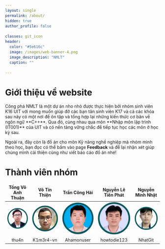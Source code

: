 ```yaml
---
layout: single
permalink: /about/
hidden: true
author_profile: false

classes: git_icon
header:
  color: "#5e616c"
  image: /images/web-banner-4.png
  image_description: "NMLT"
  caption: ""
     
---
```

<style>
td, th {
   border: none!important;
}
</style>

<h1>Giới thiệu về website</h1>
Công phá NMLT là một dự án nho nhỏ được thực hiện bởi nhóm sinh viên K16 UIT với mong muốn giúp đỡ các bạn tân sinh viên K17 và cả các khóa sau này có một nơi để ôn tập và tổng hợp lại những kiến thức cơ bản về ngôn ngữ **C++**. Qua đó, cùng nhau qua môn **Nhập môn lập trình (IT001)** của UIT và có nền tảng vững chắc để tiếp tục học các môn ở học kỳ sau.

Ngoài ra, đây còn là đồ án cho môn Kỹ năng nghề nghiệp mà nhóm mình theo học, bạn đọc có thể bấm vào page **Feedback** và để lại nhận xét giúp chúng mình cải thiện cũng như viết báo cáo đồ án nhé!

<h1>Thành viên nhóm</h1>

|<center>Tống Võ Anh Thuận </center> |<center>Võ Tín Thiện</center>|<center>Trần Công Hải</center>|<center>Nguyễn Lê Tiến Phát</center>|<center>Nguyễn Minh Nhật</center>|
|--------|---------|-------|-------|------|
|![thuan](/images/thuan.png)|![thien](/images/thien.png)|![hai](/images/hai.png)|![phat](/images/phat4.png)|![nhat](/images/nhat.png)|
|<center><a href="" style="text-decoration:none"><i class="fab fa-github fa-lg"></i> thu4n</a></center>|<center><a href="" style="text-decoration:none"><i class="fab fa-github fa-lg"></i> K1m3r4-vn</a></center>|<center><a href="" style="text-decoration:none"><i class="fab fa-github fa-lg"></i> Ahamonuser</a></center>|<center><a href="" style="text-decoration:none"><i class="fab fa-github fa-lg"></i>howtodie123</a></center>|<center><a href="" style="text-decoration:none"><i class="fab fa-github fa-lg"></i> NhatGit</a></center>|

